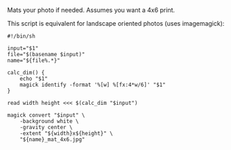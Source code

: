Mats your photo if needed. Assumes you want a 4x6 print.

This script is equivalent for landscape oriented photos (uses imagemagick):

	#!/bin/sh

	input="$1"
	file="$(basename $input)"
	name="${file%.*}"

	calc_dim() {
		echo "$1"
		magick identify -format '%[w] %[fx:4*w/6]' "$1"
	}

	read width height <<< $(calc_dim "$input")

	magick convert "$input" \
		-background white \
		-gravity center \
		-extent "${width}x${height}" \
		"${name}_mat_4x6.jpg"
